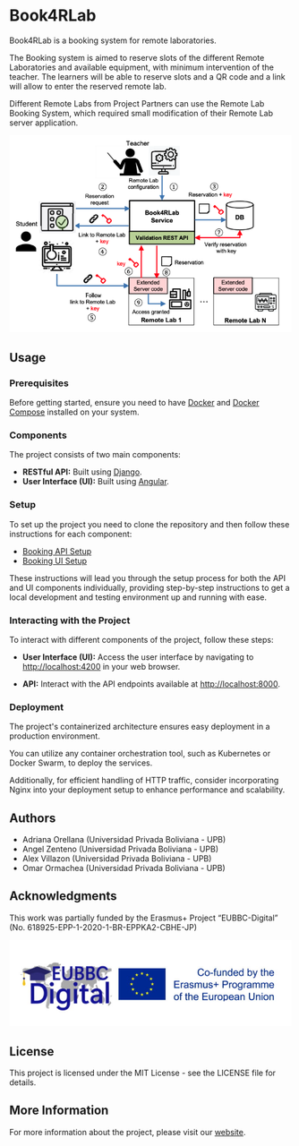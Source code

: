 
# Book4RLab

Book4RLab is a booking system for remote laboratories.

The Booking system is aimed to reserve slots of the different Remote Laboratories and available equipment, with minimum intervention of the teacher.
The learners will be able to reserve slots and a QR code and a link will allow to enter the reserved remote lab.

Different Remote Labs from Project Partners can use the Remote Lab Booking System, which required small modification of their Remote Lab server application.

<p align="center">
  <img src="assets/architecture.png"/>
</p>

## Usage
### Prerequisites

Before getting started, ensure you need to have [Docker](https://www.docker.com/) and [Docker Compose](https://docs.docker.com/compose/) installed on your system.

### Components

The project consists of two main components:

-   **RESTful API:** Built using [Django](https://www.djangoproject.com/).
-   **User Interface (UI):** Built using [Angular](https://angular.io/).

### Setup

To set up the project you need to clone the repository and then follow these instructions for each component:
- [Booking API Setup](booking_api/README.md)
- [Booking UI Setup](booking_ui/README.md)

These instructions will lead you through the setup process for both the API and UI components individually, providing step-by-step instructions to get a local development and testing environment up and running with ease.

### Interacting with the Project

To interact with different components of the project, follow these steps:

- **User Interface (UI):** Access the user interface by navigating to [http://localhost:4200](http://localhost:4200) in your web browser.

- **API:** Interact with the API endpoints available at [http://localhost:8000](http://localhost:8000).

### Deployment

The project's containerized architecture ensures easy deployment in a production environment.

You can utilize any container orchestration tool, such as Kubernetes or Docker Swarm, to deploy the services.

Additionally, for efficient handling of HTTP traffic, consider incorporating Nginx into your deployment setup to enhance performance and scalability.

## Authors

 - Adriana Orellana (Universidad Privada Boliviana - UPB)
 - Angel Zenteno (Universidad Privada Boliviana - UPB)
 - Alex Villazon (Universidad Privada Boliviana - UPB)
 - Omar Ormachea (Universidad Privada Boliviana - UPB)

## Acknowledgments

This work was partially funded by the Erasmus+ Project “EUBBC-Digital” (No.
618925-EPP-1-2020-1-BR-EPPKA2-CBHE-JP)

<p align="center">
  <img src="assets/erasmus.jpeg"/>
</p>

## License
This project is licensed under the MIT License - see the LICENSE file for details.

## More Information
For more information about the project, please visit our [website](https://eubbc-digital.upb.edu/).
